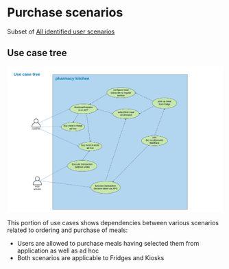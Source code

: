 # Purchase scenarios

Subset of [All identified user scenarios](user-scenarios.md)

## Use case tree
!["Use case tree"](./images/use-case-diagram.png)

This portion of use cases shows dependencies between various scenarios related to ordering and purchase of meals:
- Users are allowed to purchase meals having selected them from application as well as ad hoc
- Both scenarios are applicable to Fridges and Kiosks